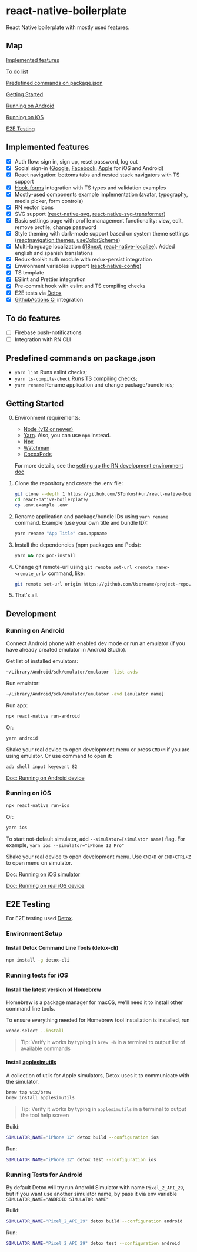 # react-native-boilerplate

React Native boilerplate with mostly used features.

## Map

[Implemented features](#implemented-features)

[To do list](#to-do-features)

[Predefined commands on package.json](#predefined-commands-on-packagejson)

[Getting Started](#getting-started)

[Running on Android](#running-on-android)

[Running on iOS](#running-on-ios)

[E2E Testing](#e2e-testing)

## Implemented features

- [x] Auth flow: sign in, sign up, reset password, log out
- [x] Social sign-in ([Google](https://github.com/react-native-google-signin/google-signin), [Facebook](https://github.com/facebook/react-native-fbsdk), [Apple](https://github.com/invertase/react-native-apple-authentication) for iOS and Android)
- [x] React navigation: bottoms tabs and nested stack navigators with TS support
- [x] [Hook-forms](https://react-hook-form.com/) integration with TS types and validation examples
- [x] Mostly-used components example implementation (avatar, typography, media picker, form controls)
- [x] RN vector icons
- [x] SVG support ([react-native-svg](https://github.com/react-native-svg/react-native-svg), [react-native-svg-transformer](https://github.com/kristerkari/react-native-svg-transformer))
- [x] Basic settings page with profile management functionality: view, edit, remove profile; change password
- [x] Style theming with dark-mode support based on system theme settings ([reactnavigation themes](https://reactnavigation.org/docs/themes), [useColorScheme](https://reactnative.dev/docs/usecolorscheme))
- [x] Multi-language localization ([i18next](https://www.i18next.com), [react-native-localize](https://github.com/zoontek/react-native-localize)). Added english and spanish translations
- [x] Redux-toolkit auth module with redux-persist integration
- [x] Environment variables support ([react-native-config](https://github.com/luggit/react-native-config))
- [x] TS template
- [x] ESlint and Prettier integration
- [x] Pre-commit hook with eslint and TS compiling checks
- [x] E2E tests via [Detox](https://github.com/wix/Detox)
- [x] [GithubActions CI](https://github.com/features/actions) integration

## To do features

- [ ] Firebase push-notifications
- [ ] Integration with RN CLI

## Predefined commands on package.json

- `yarn lint` Runs eslint checks;
- `yarn ts-compile-check` Runs TS compiling checks;
- `yarn rename` Rename application and change package/bundle ids;

## Getting Started

0. Environment requirements:

   - [Node (v12 or newer)](https://nodejs.org/en/)
   - [Yarn](https://yarnpkg.com/). Also, you can use `npm` instead.
   - [Npx](https://nodejs.dev/learn/the-npx-nodejs-package-runner)
   - [Watchman](https://facebook.github.io/watchman/)
   - [CocoaPods](https://cocoapods.org/)

   For more details, see the [setting up the RN development environment doc](https://reactnative.dev/docs/environment-setup)

1. Clone the repository and create the .env file:

   ```bash
   git clone --depth 1 https://github.com/STonkoshkur/react-native-boilerplate.git
   cd react-native-boilerplate/
   cp .env.example .env
   ```

2. Rename application and package/bundle IDs using `yarn rename` command. Example (use your own title and bundle ID):

   ```bash
   yarn rename "App Title" com.appname
   ```

3. Install the dependencies (npm packages and Pods):

   ```bash
   yarn && npx pod-install
   ```

4. Change git remote-url using `git remote set-url <remote_name> <remote_url>` command, like:

   ```bash
   git remote set-url origin https://github.com/Username/project-repo.git
   ```

5. That's all.

## Development

### Running on Android

Connect Android phone with enabled dev mode or run an emulator (if you have already created emulator in Android Studio).

Get list of installed emulators:

```bash
~/Library/Android/sdk/emulator/emulator -list-avds
```

Run emulator:

```bash
~/Library/Android/sdk/emulator/emulator -avd [emulator name]
```

Run app:

```bash
npx react-native run-android
```

Or:

```bash
yarn android
```

Shake your real device to open development menu or press `CMD+M` if you are using emulator. Or use command to open it:

```bash
adb shell input keyevent 82
```

[Doc: Running on Android device](https://reactnative.dev/docs/running-on-device#1-enable-debugging-over-usb)

### Running on iOS

```bash
npx react-native run-ios
```

Or:

```bash
yarn ios
```

To start not-default simulator, add `--simulator=[simulator name]` flag. For example, `yarn ios --simulator="iPhone 12 Pro"`

Shake your real device to open development menu. Use `CMD+D` or `CMD+CTRL+Z` to open menu on simulator.

[Doc: Running on iOS simulator](https://reactnative.dev/docs/running-on-simulator-ios)

[Doc: Running on real iOS device](https://reactnative.dev/docs/running-on-device#1-plug-in-your-device-via-usb)

## E2E Testing

For E2E testing used [Detox](https://github.com/wix/Detox).

### Environment Setup

#### Install Detox Command Line Tools (detox-cli)

```sh
npm install -g detox-cli
```

### Running tests for iOS

#### Install the latest version of [Homebrew](http://brew.sh)

Homebrew is a package manager for macOS, we'll need it to install other command line tools.

To ensure everything needed for Homebrew tool installation is installed, run

```sh
xcode-select --install
```

> Tip: Verify it works by typing in `brew -h` in a terminal to output list of available commands

#### Install [applesimutils](https://github.com/wix/AppleSimulatorUtils)

A collection of utils for Apple simulators, Detox uses it to communicate with the simulator.

```sh
brew tap wix/brew
brew install applesimutils
```

> Tip: Verify it works by typing in `applesimutils` in a terminal to output the tool help screen

Build:

```bash
SIMULATOR_NAME="iPhone 12" detox build --configuration ios
```

Run:

```bash
SIMULATOR_NAME="iPhone 12" detox test --configuration ios
```

### Running Tests for Android

By default Detox will try run Android Simulator with name `Pixel_2_API_29`, but if you want use another simulator name, by pass it via env variable `SIMULATOR_NAME="ANDROID SIMULATOR NAME"`

Build:

```bash
SIMULATOR_NAME="Pixel_2_API_29" detox build --configuration android
```

Run:

```bash
SIMULATOR_NAME="Pixel_2_API_29" detox test --configuration android
```
